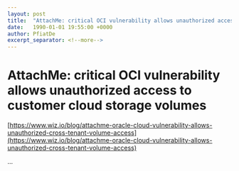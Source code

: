 ```yaml
---
layout: post
title:  "AttachMe: critical OCI vulnerability allows unauthorized access to customer cloud storage volumes"
date:   1990-01-01 19:55:00 +0000
author: PfiatDe
excerpt_separator: <!--more-->
---
```


# AttachMe: critical OCI vulnerability allows unauthorized access to customer cloud storage volumes

[https://www.wiz.io/blog/attachme-oracle-cloud-vulnerability-allows-unauthorized-cross-tenant-volume-access](https://www.wiz.io/blog/attachme-oracle-cloud-vulnerability-allows-unauthorized-cross-tenant-volume-access)

...
<!--more-->
